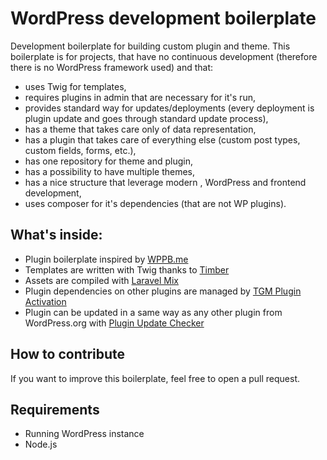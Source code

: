 # WordPress development boilerplate

Development boilerplate for building custom plugin and theme. This boilerplate is for projects, that have no continuous development (therefore there is no WordPress framework used) and that:

* uses Twig for templates, 
* requires plugins in admin that are necessary for it's run,
* provides standard way for updates/deployments (every deployment is plugin update and goes through standard update process),
* has a theme that takes care only of data representation,
* has a plugin that takes care of everything else (custom post types, custom fields, forms, etc.),
* has one repository for theme and plugin,
* has a possibility to have multiple themes,
* has a nice structure that leverage modern , WordPress and frontend development,
* uses composer for it's dependencies (that are not WP plugins).

## What's inside:
* Plugin boilerplate inspired by [WPPB.me](https://wppb.me/)
* Templates are written with Twig thanks to [Timber](https://www.upstatement.com/timber/)
* Assets are compiled with [Laravel Mix](https://github.com/JeffreyWay/laravel-mix/tree/master/docs#readme)
* Plugin dependencies on other plugins are managed by [TGM Plugin Activation](http://tgmpluginactivation.com/)
* Plugin can be updated in a same way as any other plugin from WordPress.org with [Plugin Update Checker](https://github.com/YahnisElsts/plugin-update-checker)

## How to contribute
If you want to improve this boilerplate, feel free to open a pull request.

## Requirements
* Running WordPress instance
* Node.js
